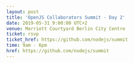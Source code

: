 ```yaml
---
layout: post
title: 'OpenJS Collaborators Summit - Day 2'
date: 2019-05-31 9:00:00 UTC+2
venue: Marriott Courtyard Berlin City Centre
ticket: rsvp
ticket_href: https://github.com/nodejs/summit
time: 9am - 6pm
href: https://github.com/nodejs/summit
---
```

